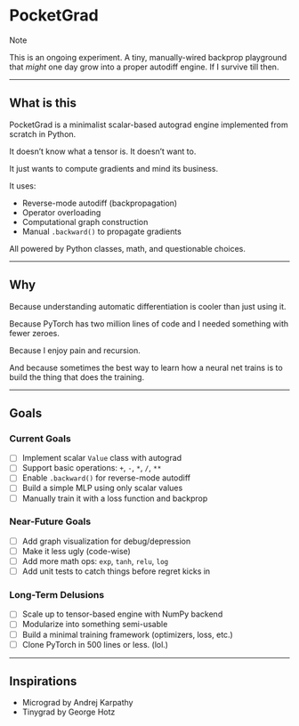 # PocketGrad

> [!NOTE]
> This is an ongoing experiment.
> A tiny, manually-wired backprop playground that *might* one day grow into a proper autodiff engine.
> If I survive till then.

---

## What is this

PocketGrad is a minimalist scalar-based autograd engine implemented from scratch in Python.

It doesn’t know what a tensor is. It doesn’t want to.

It just wants to compute gradients and mind its business.

It uses:
- Reverse-mode autodiff (backpropagation)
- Operator overloading
- Computational graph construction
- Manual `.backward()` to propagate gradients

All powered by Python classes, math, and questionable choices.

---

## Why

Because understanding automatic differentiation is cooler than just using it.

Because PyTorch has two million lines of code and I needed something with fewer zeroes.

Because I enjoy pain and recursion.

And because sometimes the best way to learn how a neural net trains is to build the thing that does the training.

---

## Goals

### Current Goals
- [ ] Implement scalar `Value` class with autograd
- [ ] Support basic operations: `+`, `-`, `*`, `/`, `**`
- [ ] Enable `.backward()` for reverse-mode autodiff
- [ ] Build a simple MLP using only scalar values
- [ ] Manually train it with a loss function and backprop

### Near-Future Goals
- [ ] Add graph visualization for debug/depression
- [ ] Make it less ugly (code-wise)
- [ ] Add more math ops: `exp`, `tanh`, `relu`, `log`
- [ ] Add unit tests to catch things before regret kicks in

### Long-Term Delusions
- [ ] Scale up to tensor-based engine with NumPy backend
- [ ] Modularize into something semi-usable
- [ ] Build a minimal training framework (optimizers, loss, etc.)
- [ ] Clone PyTorch in 500 lines or less. (lol.)

---


## Inspirations

- Micrograd by Andrej Karpathy
- Tinygrad by George Hotz
